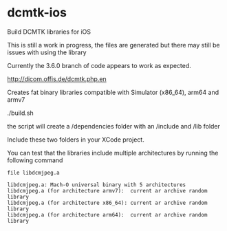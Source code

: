 # dcmtk-ios
Build DCMTK libraries for iOS

This is still a work in progress, the files are generated but there may still be issues with using the library


Currently the 3.6.0 branch of code appears to work as expected.

http://dicom.offis.de/dcmtk.php.en

Creates fat binary libraries compatible with Simulator (x86_64), arm64 and armv7

./build.sh

the script will create a /dependencies folder with an /include and /lib folder

Include these two folders in your XCode project.

You can test that the libraries include multiple architectures by running the following command


    file libdcmjpeg.a
    
    libdcmjpeg.a: Mach-O universal binary with 5 architectures
    libdcmjpeg.a (for architecture armv7):	current ar archive random library
    libdcmjpeg.a (for architecture x86_64):	current ar archive random library
    libdcmjpeg.a (for architecture arm64):	current ar archive random library
